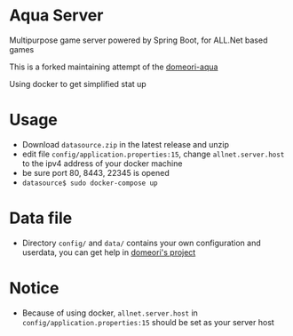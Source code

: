 # Aqua Server
Multipurpose game server powered by Spring Boot, for ALL.Net based games

This is a forked maintaining attempt of the [domeori-aqua](https://dev.s-ul.net/domeori/aqua)

Using docker to get simplified stat up

# Usage

- Download `datasource.zip` in the latest release and unzip
- edit file `config/application.properties:15`, change `allnet.server.host` to  the ipv4 address of your docker machine
- be sure port 80, 8443, 22345 is opened
- `datasource$ sudo docker-compose up`

# Data file
- Directory `config/` and `data/` contains your own configuration and userdata, you can get help in [domeori's project](https://dev.s-ul.net/domeori/aqua)

# Notice
- Because of using docker, `allnet.server.host` in `config/application.properties:15` should be set as your server host
